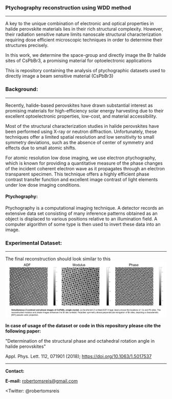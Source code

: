 ### Ptychography reconstruction using WDD method
---------------

A key to the unique combination of electronic and optical properties in halide perovskite materials lies in their rich structural complexity. However, their radiation sensitive nature limits nanoscale structural characterization requiring dose efficient microscopic techniques in order to determine their structures precisely. 

In this work, we determine the space-group and directly image the Br halide sites of CsPbBr3, a promising material for optoelectronic applications

This is repository containing the analysis of ptychographic datasets used to directly image a beam sensitive material (CsPbBr3)

### Background:
-----------------

  Recently, halide-based perovskites have drawn substantial interest as promising materials for high-efficiency solar energy harvesting due to their excellent optoelectronic properties, low-cost, and material accessibility.

  Most of the structural characterization studies in halide perovskites have been performed using X-ray or neutron diffraction. Unfortunately, these techniques offer a limited spatial resolution and low sensitivity to small symmetry deviations, such as the absence of center of symmetry and effects due to small atomic shifts.

  For atomic resolution low dose imaging, we use electron ptychography, which is known for providing a quantitative measure of the phase changes of the incident coherent electron wave as it propagates through an electron transparent specimen. This technique offers a highly efficient phase contrast transfer function and excellent image contrast of light elements under low dose imaging conditions.

#### Ptychography: 

Ptychography is a computational imaging technique. A detector records an extensive data set consisting of many inference patterns obtained as an object is displaced to various positions relative to an illumination field. A computer algorithm of some type is then used to invert these data into an image. 




### Experimental Dataset:
-----------------


The final reconstruction should look similar to this ![Image description](Images/ptycho-rec-01.png)

**In case of usage of the dataset or code in this repository please cite the following paper:**

"Determination of the structural phase and octahedral rotation angle in halide perovskites"

Appl. Phys. Lett. 112, 071901 (2018); https://doi.org/10.1063/1.5017537

  

----------------

<b>Contact:</b>

<b>E-mail:</b> robertomsreis@gmail.com

<Twitter:</b> @robertomsreis
